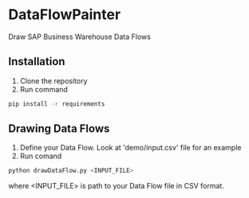 # DataFlowPainter
Draw SAP Business Warehouse Data Flows

## Installation
1. Clone the repository
2. Run command
```bash
pip install -r requirements
```
## Drawing Data Flows
1. Define your Data Flow. Look at 'demo/input.csv' file for an example
2. Run comand
```bash
python drawDataFlow.py <INPUT_FILE>
```
where <INPUT_FILE> is path to your Data Flow file in CSV format.
